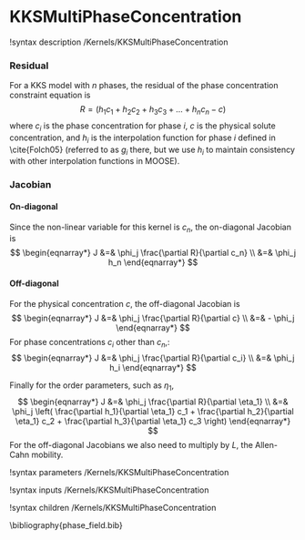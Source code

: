 # KKSMultiPhaseConcentration
!syntax description /Kernels/KKSMultiPhaseConcentration

### Residual
For a KKS model with $n$ phases, the residual of the phase concentration constraint equation is
$$
R = \left( h_1 c_1 + h_2 c_2 + h_3 c_3 + \dots + h_n c_n - c  \right)
$$
where $c_i$ is the phase concentration for phase $i$, $c$ is the physical solute concentration, and $h_i$ is the interpolation function for phase $i$ defined in \cite{Folch05} (referred to as $g_i$ there, but we use $h_i$ to maintain consistency with other interpolation functions in MOOSE).

### Jacobian

#### On-diagonal
Since the non-linear variable for this kernel is $c_n$, the on-diagonal Jacobian is
$$
\begin{eqnarray*}
J &=& \phi_j \frac{\partial R}{\partial c_n} \\
&=& \phi_j h_n
\end{eqnarray*}
$$

#### Off-diagonal
For the physical concentration $c$, the off-diagonal Jacobian is
$$
\begin{eqnarray*}
J &=& \phi_j \frac{\partial R}{\partial c} \\
&=& - \phi_j
\end{eqnarray*}
$$
For phase concentrations $c_i$ other than $c_n$,:
$$
\begin{eqnarray*}
J &=& \phi_j \frac{\partial R}{\partial c_i} \\
&=& \phi_j h_i
\end{eqnarray*}
$$

Finally for the order parameters, such as $\eta_1$,
$$
\begin{eqnarray*}
J &=& \phi_j \frac{\partial R}{\partial \eta_1} \\
&=& \phi_j \left( \frac{\partial h_1}{\partial \eta_1} c_1 + \frac{\partial h_2}{\partial \eta_1} c_2 +  \frac{\partial h_3}{\partial \eta_1} c_3      \right)
\end{eqnarray*}
$$
For the off-diagonal Jacobians we also need to multiply by $L$, the Allen-Cahn mobility.


!syntax parameters /Kernels/KKSMultiPhaseConcentration

!syntax inputs /Kernels/KKSMultiPhaseConcentration

!syntax children /Kernels/KKSMultiPhaseConcentration

\bibliography{phase_field.bib}
